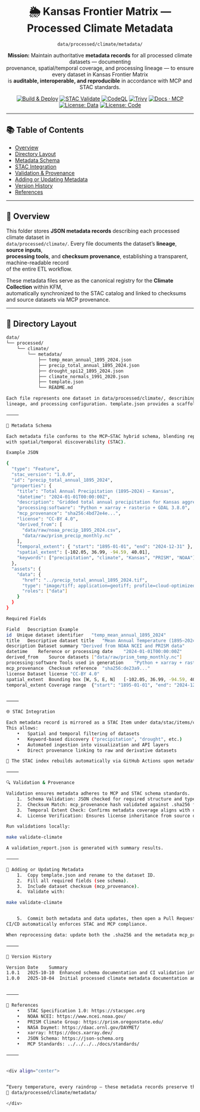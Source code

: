 <div align="center">

# 🌦️ Kansas Frontier Matrix — Processed Climate Metadata  
`data/processed/climate/metadata/`

**Mission:** Maintain authoritative **metadata records** for all processed climate datasets — documenting  
provenance, spatial/temporal coverage, and processing lineage — to ensure every dataset in Kansas Frontier Matrix  
is **auditable, interoperable, and reproducible** in accordance with MCP and STAC standards.

[![Build & Deploy](https://github.com/bartytime4life/Kansas-Frontier-Matrix/actions/workflows/site.yml/badge.svg)](../../../../.github/workflows/site.yml)
[![STAC Validate](https://github.com/bartytime4life/Kansas-Frontier-Matrix/actions/workflows/stac-validate.yml/badge.svg)](../../../../.github/workflows/stac-validate.yml)
[![CodeQL](https://github.com/bartytime4life/Kansas-Frontier-Matrix/actions/workflows/codeql.yml/badge.svg)](../../../../.github/workflows/codeql.yml)
[![Trivy](https://github.com/bartytime4life/Kansas-Frontier-Matrix/actions/workflows/trivy.yml/badge.svg)](../../../../.github/workflows/trivy.yml)
[![Docs · MCP](https://img.shields.io/badge/Docs-MCP-blue)](../../../../docs/)
[![License: Data](https://img.shields.io/badge/License-CC--BY%204.0-green)](../../../../LICENSE)
[![License: Code](https://img.shields.io/badge/License-MIT-yellow)](../../../../LICENSE)

</div>

---

## 📚 Table of Contents
- [Overview](#overview)
- [Directory Layout](#directory-layout)
- [Metadata Schema](#metadata-schema)
- [STAC Integration](#stac-integration)
- [Validation & Provenance](#validation--provenance)
- [Adding or Updating Metadata](#adding-or-updating-metadata)
- [Version History](#version-history)
- [References](#references)

---

## 🧠 Overview

This folder stores **JSON metadata records** describing each processed climate dataset in  
`data/processed/climate/`. Every file documents the dataset’s **lineage**, **source inputs**,  
**processing tools**, and **checksum provenance**, establishing a transparent, machine-readable record  
of the entire ETL workflow.

These metadata files serve as the canonical registry for the **Climate Collection** within KFM,  
automatically synchronized to the STAC catalog and linked to checksums and source datasets via MCP provenance.

---

## 🧱 Directory Layout

```bash
data/
└── processed/
    └── climate/
        └── metadata/
            ├── temp_mean_annual_1895_2024.json
            ├── precip_total_annual_1895_2024.json
            ├── drought_spi12_1895_2024.json
            ├── climate_normals_1991_2020.json
            ├── template.json
            └── README.md

Each file represents one dataset in data/processed/climate/, describing its provenance,
lineage, and processing configuration. template.json provides a scaffold for new metadata.

⸻

🧩 Metadata Schema

Each metadata file conforms to the MCP–STAC hybrid schema, blending reproducibility metadata (MCP)
with spatial/temporal discoverability (STAC).

Example JSON

{
  "type": "Feature",
  "stac_version": "1.0.0",
  "id": "precip_total_annual_1895_2024",
  "properties": {
    "title": "Total Annual Precipitation (1895–2024) – Kansas",
    "datetime": "2024-01-01T00:00:00Z",
    "description": "Gridded total annual precipitation for Kansas aggregated from NOAA and PRISM datasets.",
    "processing:software": "Python + xarray + rasterio + GDAL 3.8.0",
    "mcp_provenance": "sha256:4bd72e4e...",
    "license": "CC-BY 4.0",
    "derived_from": [
      "data/raw/noaa_precip_1895_2024.csv",
      "data/raw/prism_precip_monthly.nc"
    ],
    "temporal_extent": { "start": "1895-01-01", "end": "2024-12-31" },
    "spatial_extent": [-102.05, 36.99, -94.59, 40.01],
    "keywords": ["precipitation", "climate", "Kansas", "PRISM", "NOAA"]
  },
  "assets": {
    "data": {
      "href": "../precip_total_annual_1895_2024.tif",
      "type": "image/tiff; application=geotiff; profile=cloud-optimized",
      "roles": ["data"]
    }
  }
}

Required Fields

Field	Description	Example
id	Unique dataset identifier	"temp_mean_annual_1895_2024"
title	Descriptive dataset title	"Mean Annual Temperature (1895–2024) – Kansas"
description	Dataset summary	"Derived from NOAA NCEI and PRISM data"
datetime	Reference or processing date	"2024-01-01T00:00:00Z"
derived_from	Source datasets	["data/raw/prism_temp_monthly.nc"]
processing:software	Tools used in generation	"Python + xarray + rasterio"
mcp_provenance	Checksum reference	"sha256:de23a9..."
license	Dataset license	"CC-BY 4.0"
spatial_extent	Bounding box [W, S, E, N]	[-102.05, 36.99, -94.59, 40.01]
temporal_extent	Coverage range	{"start": "1895-01-01", "end": "2024-12-31"}


⸻

🌐 STAC Integration

Each metadata record is mirrored as a STAC Item under data/stac/items/climate_*.
This allows:
	•	Spatial and temporal filtering of datasets
	•	Keyword-based discovery ("precipitation", "drought", etc.)
	•	Automated ingestion into visualization and API layers
	•	Direct provenance linking to raw and derivative datasets

🧩 The STAC index rebuilds automatically via GitHub Actions upon metadata additions.

⸻

🔍 Validation & Provenance

Validation ensures metadata adheres to MCP and STAC schema standards.
	1.	Schema Validation: JSON checked for required structure and types.
	2.	Checksum Match: mcp_provenance hash validated against .sha256 files.
	3.	Temporal Extent Check: Confirms metadata coverage aligns with dataset content.
	4.	License Verification: Ensures license inheritance from source datasets.

Run validations locally:

make validate-climate

A validation_report.json is generated with summary results.

⸻

🧠 Adding or Updating Metadata
	1.	Copy template.json and rename to the dataset ID.
	2.	Fill all required fields (see schema).
	3.	Include dataset checksum (mcp_provenance).
	4.	Validate with:

make validate-climate


	5.	Commit both metadata and data updates, then open a Pull Request.
CI/CD automatically enforces STAC and MCP compliance.

When reprocessing data: update both the .sha256 and the metadata mcp_provenance and datetime.

⸻

📅 Version History

Version	Date	Summary
1.0.1	2025-10-10	Enhanced schema documentation and CI validation integration.
1.0.0	2025-10-04	Initial processed climate metadata documentation and files.


⸻

📖 References
	•	STAC Specification 1.0: https://stacspec.org
	•	NOAA NCEI: https://www.ncei.noaa.gov/
	•	PRISM Climate Group: https://prism.oregonstate.edu/
	•	NASA Daymet: https://daac.ornl.gov/DAYMET/
	•	xarray: https://docs.xarray.dev/
	•	JSON Schema: https://json-schema.org
	•	MCP Standards: ../../../../docs/standards/

⸻


<div align="center">


“Every temperature, every raindrop — these metadata records preserve the provenance of Kansas’s climate story.”
📍 data/processed/climate/metadata/

</div>
```
